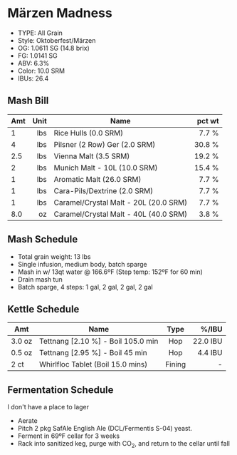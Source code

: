 # Märzen Madness

* TYPE: All Grain
* Style: Oktoberfest/Märzen
* OG: 1.0611 SG (14.8 brix)
* FG: 1.0141 SG
* ABV: 6.3%
* Color: 10.0 SRM
* IBUs: 26.4

## Mash Bill

| Amt | Unit | Name                                  | pct wt |
|-----|-----:|---------------------------------------|-------:|
| 1   |  lbs | Rice Hulls (0.0 SRM)                  |  7.7 % |
| 4   |  lbs | Pilsner (2 Row) Ger (2.0 SRM)         | 30.8 % |
| 2.5 |  lbs | Vienna Malt (3.5 SRM)                 | 19.2 % |
| 2   |  lbs | Munich Malt - 10L (10.0 SRM)          | 15.4 % |
| 1   |  lbs | Aromatic Malt (26.0 SRM)              |  7.7 % |
| 1   |  lbs | Cara-Pils/Dextrine (2.0 SRM)          |  7.7 % |
| 1   |  lbs | Caramel/Crystal Malt - 20L (20.0 SRM) |  7.7 % |
| 8.0 |   oz | Caramel/Crystal Malt - 40L (40.0 SRM) |  3.8 % |

## Mash Schedule

* Total grain weight: 13 lbs
* Single infusion, medium body, batch sparge
* Mash in w/ 13qt water @ 166.6ºF (Step temp: 152ºF for 60 min)
* Drain mash tun
* Batch sparge, 4 steps: 1 gal, 2 gal, 2 gal, 2 gal 

## Kettle Schedule

| Amt     | Name                                     | Type   | %/IBU    |
|---------|------------------------------------------|:------:|---------:|
| 3.0  oz | Tettnang [2.10 %] - Boil 105.0 min       | Hop    | 22.0 IBU |
| 0.5  oz | Tettnang [2.95 %] - Boil 45 min          | Hop    |  4.4 IBU |
| 2    ct | Whirlfloc Tablet (Boil 15.0 mins)        | Fining |        - |

## Fermentation Schedule

I don't have a place to lager

* Aerate
* Pitch 2 pkg SafAle English Ale (DCL/Fermentis S-04) yeast.
* Ferment in 69ºF cellar for 3 weeks
* Rack into sanitized keg, purge with CO<sub>2</sub>, and return to the cellar until fall
